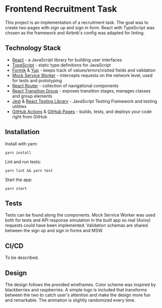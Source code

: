 # Frontend Recruitment Task
This project is an implementation of a recruitment task.
The goal was to create two pages with sign up and sign in form.
React with TypeScript was chosen as the framework and Airbnb's config was adapted for linting.

## Technology Stack
- [React](https://reactjs.org/) - a JavaScript library for building user interfaces
- [TypeScript](https://www.typescriptlang.org/) - static type definitions for JavaScript
- [Formik](https://formik.org/) & [Yup](https://github.com/jquense/yup) - keeps track of values/errors/visited fields and validation
- [Mock Service Worker](https://mswjs.io/) - intercepts requests on the network level, used for tests and prototyping
- [React Router](https://reactrouter.com/) - collection of navigational components
- [React Transition Group](https://reactcommunity.org/react-transition-group/) - exposes transition stages, manages classes and group elements
- [Jest](https://jestjs.io/) & [React Testing Library](https://testing-library.com/) - JavaScript Testing Framework and testing utilities
- [GitHub Actions](https://github.com/features/actions) & [GitHub Pages](https://pages.github.com/) - builds, tests, and deploys your code right from GitHub

## Installation
Install with yarn:
```
yarn install
```
Lint and run tests:
```
yarn lint && yarn test
```
Start the app:
```
yarn start
```

## Tests
Tests can be found along the components. Mock Service Worker was used both for tests and API response simulation in the built app so real (Axios) requests could have been implemented. Validation schemas are shared between the sign up and sign in forms and MSW.

## CI/CD
To be described.

## Design
The design follows the provided wireframes. Color scheme was inspired by blackberries and raspberries. A simple logo is included that transforms between the two to catch user's attention and make the design more fun and remarkable. The animation is slightly randomized every time.